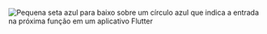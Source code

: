 ![Pequena seta azul para baixo sobre um círculo azul que indica a entrada na próxima função em um aplicativo Flutter](/assets/images/docs/testing/debugging/vscode-ui/icons/step-into.png)

